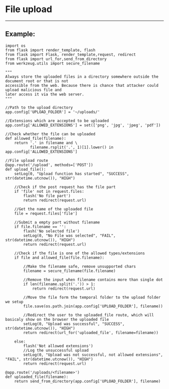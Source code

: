 # File upload
-------

## Example:

    
	import os
	from flask import render_template, flash
	from flask import Flask, render_template,request, redirect
	from flask import url_for,send_from_directory
	from werkzeug.utils import secure_filename

	"""
	Always store the uploaded files in a directory somewhere outside the document root or that is not 
	accessible from the web. Because there is chance that attacker could upload malicious file and 
	later access it via the web server. 
	"""
	
	//Path to the upload directory
	app.config['UPLOAD_FOLDER'] = '~/uploads/'
	
	//Extensions which are accepted to be uploaded
	app.config['ALLOWED_EXTENSIONS'] = set(['png', 'jpg', 'jpeg', 'pdf'])
	
	//Check whether the file can be uploaded
	def allowed_file(filename):
	    return '.' in filename and \
	           filename.rsplit('.', 1)[1].lower() in app.config['ALLOWED_EXTENSIONS']

	//File upload route
	@app.route('/upload', methods=['POST'])
	def upload_file():
		setLog(0, "Upload function has started", "SUCCESS", str(datetime.utcnow()), "HIGH")

	    //Check if the post request has the file part
	    if 'file' not in request.files:
	        flash('No file part')
	        return redirect(request.url)
	    
	    //Get the name of the uploaded file
	    file = request.files['file']

	    //Submit a empty part without filename
	    if file.filename == '':
	        flash('No selected file')
	        setLog(0, "No File was selected", "FAIL", str(datetime.utcnow()), "HIGH")
	        return redirect(request.url)
	    
	    //Check if the file is one of the allowed types/extensions
	    if file and allowed_file(file.filename):
	        
	        //Make the filename safe, remove unsupported chars
	        filename = secure_filename(file.filename)
	
	        //Remove the input when filename contains more than single dot
	        if len(filename.split('.')) > 1:
	        	return redirect(request.url)

	        //Move the file form the temporal folder to the upload folder we setup
	        file.save(os.path.join(app.config['UPLOAD_FOLDER'], filename))

	        //Redirect the user to the uploaded_file route, which will basicaly show on the browser the uploaded file
	        setLog(0, "Upload was successful", "SUCCESS", str(datetime.utcnow()), "HIGH")
	        return redirect(url_for('uploaded_file', filename=filename))
	        
	    else:
	        flash('Not allowed extensions')       
	        //Log the unsuccessful upload
	        setLog(0, "Upload was not successful, not allowed extensions", "FAIL", str(datetime.utcnow()), "HIGH")
	        return redirect(request.url)

	@app.route('/uploads/<filename>')
	def uploaded_file(filename):
	    return send_from_directory(app.config['UPLOAD_FOLDER'], filename)
	
